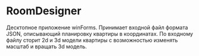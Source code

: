 # RoomDesigner
Десктопное приложение winForms. Принимает входной файл формата JSON, описывающий планировку квартиры в координатах.
По входному файлу сторит 2d и 3d модели квартиры с возможностью изменять масштаб и вращать 3d модель.
